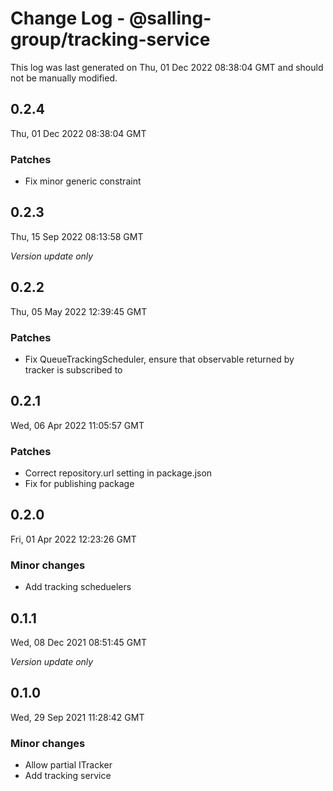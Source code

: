 # Change Log - @salling-group/tracking-service

This log was last generated on Thu, 01 Dec 2022 08:38:04 GMT and should not be manually modified.

## 0.2.4
Thu, 01 Dec 2022 08:38:04 GMT

### Patches

- Fix minor generic constraint

## 0.2.3
Thu, 15 Sep 2022 08:13:58 GMT

_Version update only_

## 0.2.2
Thu, 05 May 2022 12:39:45 GMT

### Patches

- Fix QueueTrackingScheduler, ensure that observable returned by tracker is subscribed to

## 0.2.1
Wed, 06 Apr 2022 11:05:57 GMT

### Patches

- Correct repository.url setting in package.json
- Fix for publishing package

## 0.2.0
Fri, 01 Apr 2022 12:23:26 GMT

### Minor changes

- Add tracking scheduelers

## 0.1.1
Wed, 08 Dec 2021 08:51:45 GMT

_Version update only_

## 0.1.0
Wed, 29 Sep 2021 11:28:42 GMT

### Minor changes

- Allow partial ITracker
- Add tracking service

